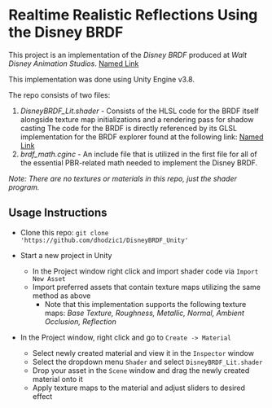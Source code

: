 # Realtime Realistic Reflections Using the Disney BRDF

This project is an implementation of the *Disney BRDF* produced at *Walt Disney Animation Studios*.
[Named Link](https://media.disneyanimation.com/uploads/production/publication_asset/48/asset/s2012_pbs_disney_brdf_notes_v3.pdf "DisneyBRDF Paper By Brent Burley")

This implementation was done using Unity Engine v3.8.

The repo consists of two files:
  1) *DisneyBRDF_Lit.shader* - Consists of the HLSL code for the BRDF itself alongside texture map initializations and a rendering pass for shadow casting
          The code for the BRDF is directly referenced by its GLSL implementation for the BRDF explorer found at the following link:
          [Named Link](https://github.com/wdas/brdf/tree/main/src/brdfs "GLSL Disney BRDF")
  2) *brdf_math.cginc* - An include file that is utilized in the first file for all of the essential PBR-related math needed to implement the Disney BRDF.

**Note*: There are no textures or materials in this repo, just the shader program.*

## Usage Instructions

* Clone this repo: `git clone 'https://github.com/dhodzic1/DisneyBRDF_Unity'`
  
* Start a new project in Unity
  * In the Project window right click and import shader code via `Import New Asset`
  * Import preferred assets that contain texture maps utilizing the same method as above
    * Note that this implementation supports the following texture maps: *Base Texture, Roughness, Metallic, Normal, Ambient Occlusion, Reflection*
      
* In the Project window, right click and go to `Create -> Material`
  * Select newly created material and view it in the `Inspector` window
  * Select the dropdown menu `Shader` and select `DisneyBRDF_Lit.shader`
  * Drop your asset in the `Scene` window and drag the newly created material onto it
  * Apply texture maps to the material and adjust sliders to desired effect
